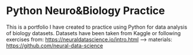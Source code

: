 # Python Neuro&Biology Practice
This is a portfolio I have created to practice using Python for data analysis of biology datasets. 
Datasets have been taken from Kaggle or following exercises from: https://neuraldatascience.io/intro.html --> materials: https://github.com/neural-data-science
